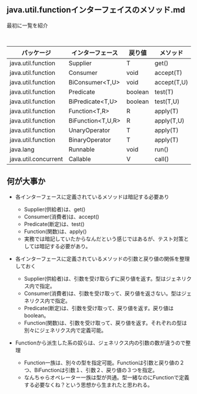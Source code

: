 ## java.util.functionインターフェイスのメソッド.md

最初に一覧を紹介

<br>

パッケージ|インターフェース|戻り値|メソッド
--|--|--|--
java.util.function|Supplier<T>|T|get()
java.util.function|Consumer<T>|void|accept(T)
java.util.function|BiConsumer<T,U>|void|accept(T,U)
java.util.function|Predicate<T>|boolean|test(T)
java.util.function|BiPredicate<T,U>|boolean|test(T,U)
java.util.function|Function<T,R>|R|apply(T)
java.util.function|BiFunction<T,U,R>|R|apply(T,U)
java.util.function|UnaryOperator<T>|T|apply(T)
java.util.function|BinaryOperator<T>|T|apply(T)
java.lang|Runnable|void|run()
java.util.concurrent|Callable<V>|V|call()


## 何が大事か

- 各インターフェースに定義されているメソッドは暗記する必要あり
  - Supplier(供給者)は、get()
  - Consumer(消費者)は、accept()
  - Predicate(断定)は、test()
  - Function(関数)は、apply()
  - 実務では暗記していたからなんだという感じではあるが、テスト対策としては暗記する必要があり。

- 各インターフェースに定義されているメソッドの引数と戻り値の関係を整理しておく
  - Supplier(供給者)は、引数を受け取らずに戻り値を返す。型はジェネリクス内で指定。
  - Consumer(消費者)は、引数を受け取って、戻り値を返さない。型はジェネリクス内で指定。
  - Predicate(断定)は、引数を受け取って、戻り値を返す。戻り値はboolean。
  - Function(関数)は、引数を受け取って、戻り値を返す。それぞれの型は別々にジェネリクス内で定義可能。

- Functionから派生した系の奴らは、ジェネリクス内の引数の数が違うので整理
  - Function一族は、別々の型を指定可能。Functionは引数と戻り値の２つ、BiFunctionは引数１、引数２、戻り値の３つを指定。
  - なんちゃらオペレーター一族は型が共通。型一緒なのにFunctionで定義する必要なくね？という思想から生まれたと思われる。
